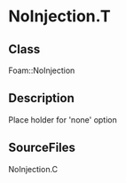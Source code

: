 # NoInjection.T 
## Class
Foam::NoInjection

## Description
Place holder for 'none' option

## SourceFiles
NoInjection.C

